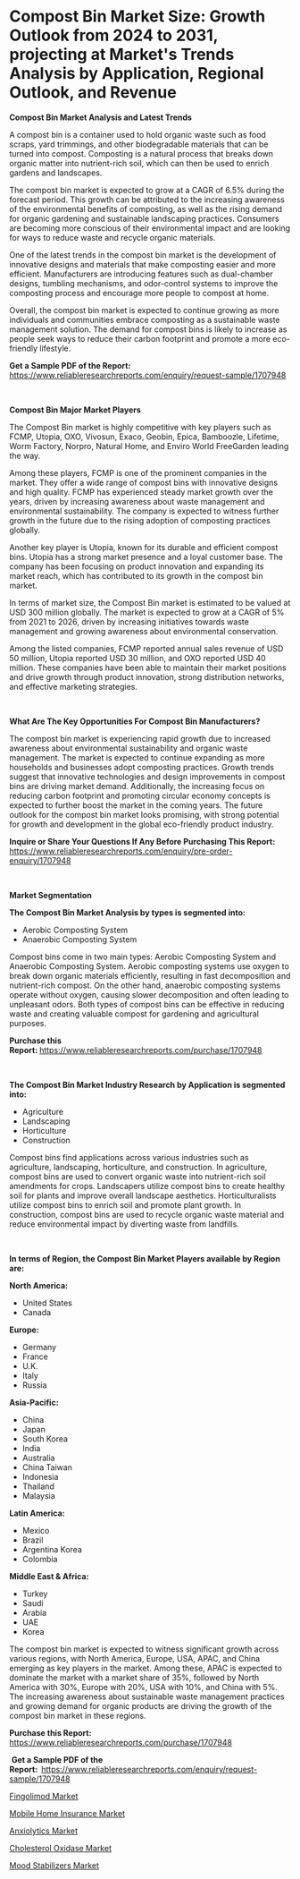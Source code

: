<p><h1>Compost Bin Market Size: Growth Outlook from 2024 to 2031, projecting at Market's Trends Analysis by Application, Regional Outlook, and Revenue</h1></p><p><strong>Compost Bin Market Analysis and Latest Trends</strong></p>
<p><p>A compost bin is a container used to hold organic waste such as food scraps, yard trimmings, and other biodegradable materials that can be turned into compost. Composting is a natural process that breaks down organic matter into nutrient-rich soil, which can then be used to enrich gardens and landscapes.</p><p>The compost bin market is expected to grow at a CAGR of 6.5% during the forecast period. This growth can be attributed to the increasing awareness of the environmental benefits of composting, as well as the rising demand for organic gardening and sustainable landscaping practices. Consumers are becoming more conscious of their environmental impact and are looking for ways to reduce waste and recycle organic materials.</p><p>One of the latest trends in the compost bin market is the development of innovative designs and materials that make composting easier and more efficient. Manufacturers are introducing features such as dual-chamber designs, tumbling mechanisms, and odor-control systems to improve the composting process and encourage more people to compost at home.</p><p>Overall, the compost bin market is expected to continue growing as more individuals and communities embrace composting as a sustainable waste management solution. The demand for compost bins is likely to increase as people seek ways to reduce their carbon footprint and promote a more eco-friendly lifestyle.</p></p>
<p><strong>Get a Sample PDF of the Report:&nbsp;</strong> <a href="https://www.reliableresearchreports.com/enquiry/request-sample/1707948">https://www.reliableresearchreports.com/enquiry/request-sample/1707948</a></p>
<p>&nbsp;</p>
<p><strong>Compost Bin Major Market Players</strong></p>
<p><p>The Compost Bin market is highly competitive with key players such as FCMP, Utopia, OXO, Vivosun, Exaco, Geobin, Epica, Bamboozle, Lifetime, Worm Factory, Norpro, Natural Home, and Enviro World FreeGarden leading the way.</p><p>Among these players, FCMP is one of the prominent companies in the market. They offer a wide range of compost bins with innovative designs and high quality. FCMP has experienced steady market growth over the years, driven by increasing awareness about waste management and environmental sustainability. The company is expected to witness further growth in the future due to the rising adoption of composting practices globally.</p><p>Another key player is Utopia, known for its durable and efficient compost bins. Utopia has a strong market presence and a loyal customer base. The company has been focusing on product innovation and expanding its market reach, which has contributed to its growth in the compost bin market.</p><p>In terms of market size, the Compost Bin market is estimated to be valued at USD 300 million globally. The market is expected to grow at a CAGR of 5% from 2021 to 2026, driven by increasing initiatives towards waste management and growing awareness about environmental conservation.</p><p>Among the listed companies, FCMP reported annual sales revenue of USD 50 million, Utopia reported USD 30 million, and OXO reported USD 40 million. These companies have been able to maintain their market positions and drive growth through product innovation, strong distribution networks, and effective marketing strategies.</p></p>
<p>&nbsp;</p>
<p><strong>What Are The Key Opportunities For Compost Bin Manufacturers?</strong></p>
<p><p>The compost bin market is experiencing rapid growth due to increased awareness about environmental sustainability and organic waste management. The market is expected to continue expanding as more households and businesses adopt composting practices. Growth trends suggest that innovative technologies and design improvements in compost bins are driving market demand. Additionally, the increasing focus on reducing carbon footprint and promoting circular economy concepts is expected to further boost the market in the coming years. The future outlook for the compost bin market looks promising, with strong potential for growth and development in the global eco-friendly product industry.</p></p>
<p><strong>Inquire or Share Your Questions If Any Before Purchasing This Report:</strong> <a href="https://www.reliableresearchreports.com/enquiry/pre-order-enquiry/1707948">https://www.reliableresearchreports.com/enquiry/pre-order-enquiry/1707948</a></p>
<p>&nbsp;</p>
<p><strong>Market Segmentation</strong></p>
<p><strong>The Compost Bin Market Analysis by types is segmented into:</strong></p>
<p><ul><li>Aerobic Composting System</li><li>Anaerobic Composting System</li></ul></p>
<p><p>Compost bins come in two main types: Aerobic Composting System and Anaerobic Composting System. Aerobic composting systems use oxygen to break down organic materials efficiently, resulting in fast decomposition and nutrient-rich compost. On the other hand, anaerobic composting systems operate without oxygen, causing slower decomposition and often leading to unpleasant odors. Both types of compost bins can be effective in reducing waste and creating valuable compost for gardening and agricultural purposes.</p></p>
<p><strong>Purchase this Report:&nbsp;</strong><a href="https://www.reliableresearchreports.com/purchase/1707948">https://www.reliableresearchreports.com/purchase/1707948</a></p>
<p>&nbsp;</p>
<p><strong>The Compost Bin Market Industry Research by Application is segmented into:</strong></p>
<p><ul><li>Agriculture</li><li>Landscaping</li><li>Horticulture</li><li>Construction</li></ul></p>
<p><p>Compost bins find applications across various industries such as agriculture, landscaping, horticulture, and construction. In agriculture, compost bins are used to convert organic waste into nutrient-rich soil amendments for crops. Landscapers utilize compost bins to create healthy soil for plants and improve overall landscape aesthetics. Horticulturalists utilize compost bins to enrich soil and promote plant growth. In construction, compost bins are used to recycle organic waste material and reduce environmental impact by diverting waste from landfills.</p></p>
<p>&nbsp;</p>
<p><strong>In terms of Region, the Compost Bin Market Players available by Region are:</strong></p>
<p>
    <p> <strong> North America: </strong>
        <ul>
            <li>United States</li>
            <li>Canada</li>
        </ul>
        </p> 
    <p> <strong> Europe: </strong>
        <ul>
            <li>Germany</li>
            <li>France</li>
            <li>U.K.</li>
            <li>Italy</li>
            <li>Russia</li>
        </ul>
        </p> 
    <p> <strong> Asia-Pacific: </strong>
        <ul>
            <li>China</li>
            <li>Japan</li>
            <li>South Korea</li>
            <li>India</li>
            <li>Australia</li>
            <li>China Taiwan</li>
            <li>Indonesia</li>
            <li>Thailand</li>
            <li>Malaysia</li>
        </ul>
        </p> 
    <p> <strong> Latin America: </strong>
        <ul>
            <li>Mexico</li>
            <li>Brazil</li>
            <li>Argentina Korea</li>
            <li>Colombia</li>
        </ul>
        </p> 
    <p> <strong> Middle East & Africa: </strong>
        <ul>
            <li>Turkey</li>
            <li>Saudi</li>
            <li>Arabia</li>
            <li>UAE</li>
            <li>Korea</li>
        </ul>
    </p>
    </p>
<p><p>The compost bin market is expected to witness significant growth across various regions, with North America, Europe, USA, APAC, and China emerging as key players in the market. Among these, APAC is expected to dominate the market with a market share of 35%, followed by North America with 30%, Europe with 20%, USA with 10%, and China with 5%. The increasing awareness about sustainable waste management practices and growing demand for organic products are driving the growth of the compost bin market in these regions.</p></p>
<p><strong>Purchase this Report: </strong><a href="https://www.reliableresearchreports.com/purchase/1707948">https://www.reliableresearchreports.com/purchase/1707948</a></p>
<p>&nbsp;<strong>Get a Sample PDF of the Report:&nbsp;&nbsp;</strong><a href="https://www.reliableresearchreports.com/enquiry/request-sample/1707948">https://www.reliableresearchreports.com/enquiry/request-sample/1707948</a></p>
<p><strong></strong></p>
<p><p><a href="https://medium.com/@myrticecole/fingolimod-market-insights-into-market-cagr-market-trends-and-growth-strategies-956e79770cc0">Fingolimod Market</a></p><p><a href="https://github.com/jhcraigie/Market-Research-Report-List-2/blob/main/mobile-home-insurance-market.md">Mobile Home Insurance Market</a></p><p><a href="https://medium.com/@jamesday5g/anxiolytics-market-report-reveals-the-latest-trends-and-growth-opportunities-of-this-market-b7205cb55160">Anxiolytics Market</a></p><p><a href="https://medium.com/@myrticecole/cholesterol-oxidase-market-size-cagr-trends-2024-2030-8cbe30ef011d">Cholesterol Oxidase Market</a></p><p><a href="https://medium.com/@jamesday5g/mood-stabilizers-nbsp-market-focuses-on-market-share-size-and-projected-forecast-till-2031-d84100d5f3ca">Mood Stabilizers Market</a></p></p>